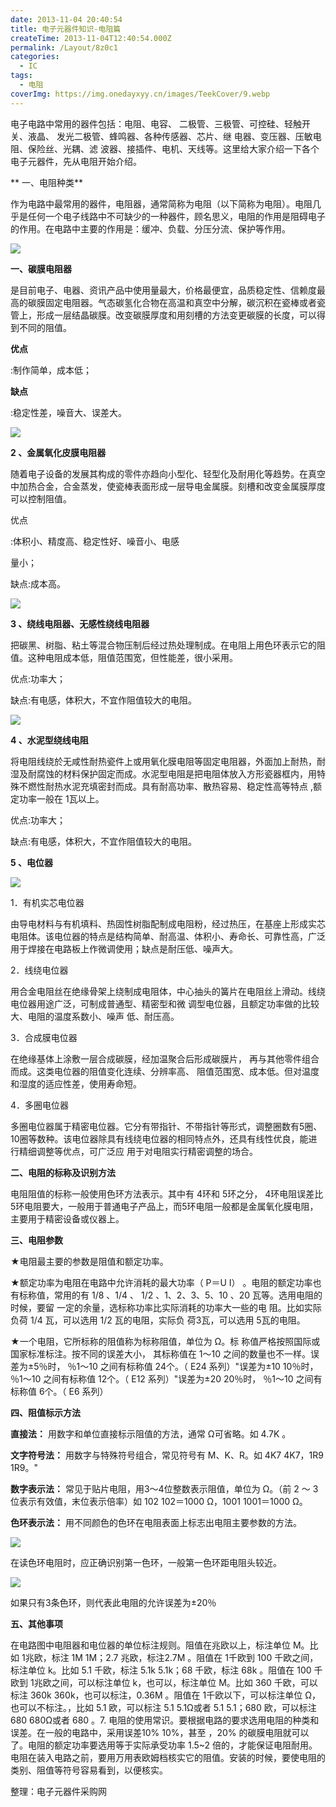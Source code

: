 ```yaml
---
date: 2013-11-04 20:40:54
title: 电子元器件知识-电阻篇
createTime: 2013-11-04T12:40:54.000Z
permalink: /Layout/8z0c1
categories:
  - IC
tags:
  - 电阻
coverImg: https://img.onedayxyy.cn/images/TeekCover/9.webp
---
```


电子电路中常用的器件包括：电阻、电容、 二极管、三极管、可控硅、轻触开关、液晶、 发光二极管、蜂鸣器、各种传感器、芯片、继 电器、变压器、压敏电阻、保险丝、光耦、滤 波器、接插件、电机、天线等。这里给大家介绍一下各个电子元器件，先从电阻开始介绍。

** 一、电阻种类**

作为电路中最常用的器件，电阻器，通常简称为电阻（以下简称为电阻）。电阻几乎是任何一个电子线路中不可缺少的一种器件，顾名思义，电阻的作用是阻碍电子的作用。在电路中主要的作用是：缓冲、负载、分压分流、保护等作用。

![](/public/2013/10/102913_1640_1.png)

**一、碳膜电阻器**

是目前电子、电器、资讯产品中使用量最大，价格最便宜，品质稳定性、信赖度最高的碳膜固定电阻器。气态碳氢化合物在高温和真空中分解，碳沉积在瓷棒或者瓷管上，形成一层结晶碳膜。改变碳膜厚度和用刻槽的方法变更碳膜的长度，可以得到不同的阻值。

**优点**

:制作简单，成本低；

**缺点**

:稳定性差，噪音大、误差大。

![](/public/2013/10/102913_1640_2.png)

**2 、金属氧化皮膜电阻器**

随着电子设备的发展其构成的零件亦趋向小型化、轻型化及耐用化等趋势。在真空中加热合金，合金蒸发，使瓷棒表面形成一层导电金属膜。刻槽和改变金属膜厚度可以控制阻值。

优点

:体积小、精度高、稳定性好、噪音小、电感

量小；

缺点:成本高。

![](/public/2013/10/102913_1640_3.png)

**3 、绕线电阻器、无感性绕线电阻器**

把碳黑、树脂、粘土等混合物压制后经过热处理制成。在电阻上用色环表示它的阻值。这种电阻成本低，阻值范围宽，但性能差，很小采用。

优点:功率大；

缺点:有电感，体积大，不宜作阻值较大的电阻。

![](/public/2013/10/102913_1640_4.png)

**4 、水泥型绕线电阻**

将电阻线绕於无咸性耐热瓷件上或用氧化膜电阻等固定电阻器，外面加上耐热，耐湿及耐腐蚀的材料保护固定而成。水泥型电阻是把电阻体放入方形瓷器框内，用特殊不燃性耐热水泥充填密封而成。具有耐高功率、散热容易、稳定性高等特点 ,额定功率一般在 1瓦以上。

优点:功率大；

缺点:有电感，体积大，不宜作阻值较大的电阻。

**5 、电位器**

![](/public/2013/10/102913_1640_5.png)

1．有机实芯电位器

由导电材料与有机填料、热固性树脂配制成电阻粉，经过热压，在基座上形成实芯电阻体。该电位器的特点是结构简单、耐高温、体积小、寿命长、可靠性高，广泛用于焊接在电路板上作微调使用；缺点是耐压低、噪声大。

2．线绕电位器

用合金电阻丝在绝缘骨架上绕制成电阻体，中心抽头的簧片在电阻丝上滑动。线绕电位器用途广泛，可制成普通型、精密型和微 调型电位器，且额定功率做的比较大、电阻的温度系数小、噪声 低、耐压高。

3．合成膜电位器

在绝缘基体上涂敷一层合成碳膜，经加温聚合后形成碳膜片， 再与其他零件组合而成。这类电位器的阻值变化连续、分辨率高、 阻值范围宽、成本低。但对温度和湿度的适应性差，使用寿命短。

4．多圈电位器

多圈电位器属于精密电位器。它分有带指针、不带指针等形式，调整圈数有5圈、10圈等数种。该电位器除具有线绕电位器的相同特点外，还具有线性优良，能进行精细调整等优点，可广泛应 用于对电阻实行精密调整的场合。

**二、电阻的标称及识别方法**

电阻阻值的标称一般使用色环方法表示。其中有 4环和 5环之分， 4环电阻误差比5环电阻要大，一般用于普通电子产品上，而5环电阻一般都是金属氧化膜电阻，主要用于精密设备或仪器上。

**三、电阻参数**

★电阻最主要的参数是阻值和额定功率。

★额定功率为电阻在电路中允许消耗的最大功率（ P＝U I） 。电阻的额定功率也有标称值，常用的有 1/8 、1/4 、 1/2 、1、2、3、5、10 、20 瓦等。选用电阻的时候，要留 一定的余量，选标称功率比实际消耗的功率大一些的电 阻。比如实际负荷 1/4 瓦，可以选用 1/2 瓦的电阻，实际负 荷3瓦，可以选用 5瓦的电阻。

★一个电阻，它所标称的阻值称为标称阻值，单位为 Ω。标 称值严格按照国际或国家标准标注。按不同的误差大小， 其标称值在 1～10 之间的数量也不一样。误差为±5％时， ％1～10 之间有标称值 24个。（ E24 系列）"误差为±10 10％时， ％1～10 之间有标称值 12个。（ E12 系列）"误差为±20 20％时， ％1～10 之间有标称值 6个。（ E6 系列）

**四、阻值标示方法**

**直接法：** 用数字和单位直接标示阻值的方法，通常 Ω可省略。如 4.7K 。

**文字符号法：** 用数字与特殊符号组合，常见符号有 M、K、R。如 4K7 4K7，1R9 1R9。"

**数字表示法：** 常见于贴片电阻，用3～4位整数表示阻值，单位为 Ω。（前 2 ～ 3位表示有效值，末位表示倍率）如 102 102＝1000 Ω，1001 1001＝1000 Ω。

**色环表示法：** 用不同颜色的色环在电阻表面上标志出电阻主要参数的方法。

![](/public/2013/10/102913_1640_6.png)

在读色环电阻时，应正确识别第一色环，一般第一色环距电阻头较近。

![](/public/2013/10/102913_1640_7.png)

如果只有3条色环，则代表此电阻的允许误差为±20％

**五、其他事项**

在电路图中电阻器和电位器的单位标注规则。阻值在兆欧以上，标注单位 M。比如 1兆欧，标注 1M 1M；2.7 兆欧，标注2.7M 。阻值在 1千欧到 100 千欧之间，标注单位 k。比如 5.1 千欧，标注 5.1k 5.1k；68 千欧，标注 68k 。阻值在 100 千欧到 1兆欧之间，可以标注单位 k，也可以，标注单位 M。比如 360 千欧，可以标注 360k 360k，也可以标注，0.36M 。阻值在 1千欧以下，可以标注单位 Ω，也可以不标注。，比如 5.1 欧，可以标注 5.1 5.1Ω或者 5.1 5.1；680 欧，可以标注680 680Ω或者 680 。7\. 电阻的使用常识。要根据电路的要求选用电阻的种类和误差。在一般的电路中，采用误差10% 10%，甚至 ，20% 的碳膜电阻就可以了。电阻的额定功率要选用等于实际承受功率 1.5~2 倍的，才能保证电阻耐用。 电阻在装入电路之前，要用万用表欧姆档核实它的阻值。安装的时候，要使电阻的类别、阻值等符号容易看到，以便核实。

整理：电子元器件采购网
